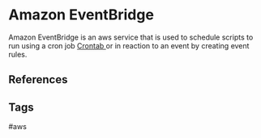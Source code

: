 # Amazon EventBridge

Amazon EventBridge is an aws service that is used to schedule scripts to run using a cron job [Crontab ](./202207080602) or in reaction to an event by creating event rules.  

## References

## Tags
#aws
